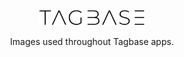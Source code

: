<div align="center">
  <p>
    <picture>
      <source media="(prefers-color-scheme: dark)" srcset="https://github.com/Tagbase-io/assets/raw/main/logo-dark-transparent.png" width="170">
      <img alt="Tagbase" src="https://github.com/Tagbase-io/assets/raw/main/logo-light-transparent.png" width="170" style="max-width: 100%;">
    </picture>
  </p>
  <p>
    Images used throughout Tagbase apps.
  </p>
</div>
